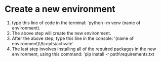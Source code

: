 # Create a new environment

1. type this line of code in the terminal: 'python -m venv (name of environment).
2. The above step will create the new environment.
3. After the above step, type this line in the console: '(name of environment)\Scripts\activate'
4. The last step involves installing all of the required packages in the new environment, using this command: 'pip install -r path\requirements.txt
 